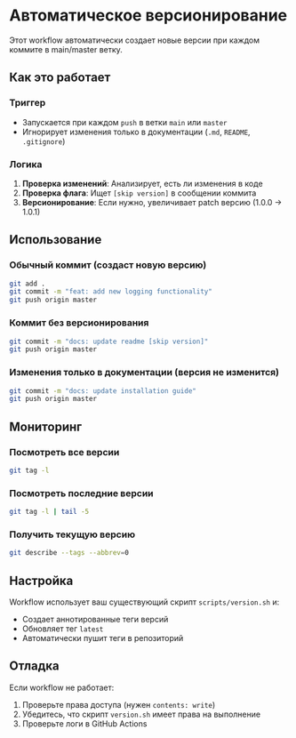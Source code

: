 # Автоматическое версионирование

Этот workflow автоматически создает новые версии при каждом коммите в main/master ветку.

## Как это работает

### Триггер
- Запускается при каждом `push` в ветки `main` или `master`
- Игнорирует изменения только в документации (`.md`, `README`, `.gitignore`)

### Логика
1. **Проверка изменений**: Анализирует, есть ли изменения в коде
2. **Проверка флага**: Ищет `[skip version]` в сообщении коммита
3. **Версионирование**: Если нужно, увеличивает patch версию (1.0.0 → 1.0.1)

## Использование

### Обычный коммит (создаст новую версию)
```bash
git add .
git commit -m "feat: add new logging functionality"
git push origin master
```

### Коммит без версионирования
```bash
git commit -m "docs: update readme [skip version]"
git push origin master
```

### Изменения только в документации (версия не изменится)
```bash
git commit -m "docs: update installation guide"
git push origin master
```

## Мониторинг

### Посмотреть все версии
```bash
git tag -l
```

### Посмотреть последние версии
```bash
git tag -l | tail -5
```

### Получить текущую версию
```bash
git describe --tags --abbrev=0
```

## Настройка

Workflow использует ваш существующий скрипт `scripts/version.sh` и:
- Создает аннотированные теги версий
- Обновляет тег `latest`
- Автоматически пушит теги в репозиторий

## Отладка

Если workflow не работает:
1. Проверьте права доступа (нужен `contents: write`)
2. Убедитесь, что скрипт `version.sh` имеет права на выполнение
3. Проверьте логи в GitHub Actions 